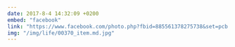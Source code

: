 ```yaml
---
date: 2017-8-4 14:32:09 +0200
embed: "facebook"
link: "https://www.facebook.com/photo.php?fbid=885561378275738&set=pcb.885562038275672&type=3&theater"
img: "/img/life/00370_item.md.jpg"
---
```

